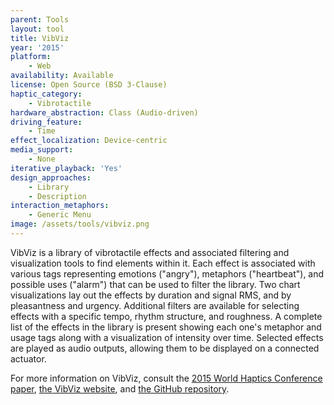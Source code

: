 ```yaml
---
parent: Tools
layout: tool
title: VibViz
year: '2015'
platform:
    - Web
availability: Available
license: Open Source (BSD 3-Clause)
haptic_category:
    - Vibrotactile
hardware_abstraction: Class (Audio-driven)
driving_feature:
    - Time
effect_localization: Device-centric
media_support:
    - None
iterative_playback: 'Yes'
design_approaches:
    - Library
    - Description
interaction_metaphors:
    - Generic Menu
image: /assets/tools/vibviz.png
---
```

VibViz is a library of vibrotactile effects and associated filtering and visualization tools to find elements within it.
Each effect is associated with various tags representing emotions ("angry"), metaphors ("heartbeat"), and possible uses ("alarm") that can be used to filter the library.
Two chart visualizations lay out the effects by duration and signal RMS, and by pleasantness and urgency.
Additional filters are available for selecting effects with a specific tempo, rhythm structure, and roughness.
A complete list of the effects in the library is present showing each one's metaphor and usage tags along with a visualization of intensity over time.
Selected effects are played as audio outputs, allowing them to be displayed on a connected actuator.

For more information on VibViz, consult the [2015 World Haptics Conference paper](https://doi.org/10.1109/WHC.2015.7177722),
[the VibViz website](https://www.cs.ubc.ca/~seifi/VibViz/main.html),
and [the GitHub repository](https://github.com/hastiseifi/VibViz---Open-Source).
